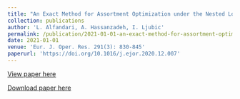 ```yaml
---
title: "An Exact Method for Assortment Optimization under the Nested Logit Model"
collection: publications
author: 'L. Alfandari, A. Hassanzadeh, I. Ljubic'
permalink: /publication/2021-01-01-an-exact-method-for-assortment-optimization-under-the-nested-logit-model
date: 2021-01-01
venue: 'Eur. J. Oper. Res. 291(3): 830-845'
paperurl: 'https://doi.org/10.1016/j.ejor.2020.12.007'
---
```

[View paper here](https://doi.org/10.1016/j.ejor.2020.12.007)

[Download paper here]({{site.url}}/docs/publications/AOPNL.pdf)
